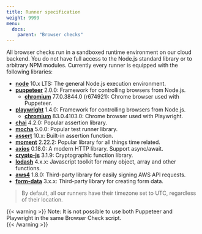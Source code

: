 ```yaml
---
title: Runner specification
weight: 9999
menu:
  docs:
    parent: "Browser checks"
---
```


All browser checks run in a sandboxed runtime environment on our cloud backend. You do not have full access to the Node.js
standard library or to arbitrary NPM modules. Currently every runner is equipped with the following libraries:

- **[node](https://nodejs.org/docs/latest-v10.x/api/)** 10.x LTS: The general Node.js execution environment.
- **[puppeteer](https://github.com/GoogleChrome/puppeteer)** 2.0.0: Framework for controlling browsers from Node.js.
  - **[chromium](https://github.com/chromium/chromium/releases/tag/77.0.3844.0)** 77.0.3844.0 (r674921): Chrome browser used with Puppeteer.
- **[playwright](https://github.com/microsoft/playwright)** 1.4.0: Framework for controlling browsers from Node.js.
  - **[chromium](https://github.com/chromium/chromium/releases/tag/83.0.4103.0)** 83.0.4103.0: Chrome browser used with Playwright.
- **[chai](https://www.chaijs.com/)** 4.2.0: Popular assertion library.
- **[mocha](https://mochajs.org/)** 5.0.0: Popular test runner library.
- **[assert](https://nodejs.org/docs/latest-v10.x/api/assert.html)** 10.x: Built-in assertion function.
- **[moment](https://momentjs.com)** 2.22.2: Popular library for all things time related.
- **[axios](https://github.com/axios/axios)**  0.18.0: A modern HTTP library. Support async/await.
- **[crypto-js](https://github.com/brix/crypto-js)** 3.1.9: Cryptographic function library.
- **[lodash](https://lodash.com)** 4.x.x: Javascript toolkit for many object, array and other functions.
- **[aws4](https://github.com/mhart/aws4)** 1.8.0: Third-party library for easily signing AWS API requests.
- **[form-data](https://github.com/form-data/form-data)** 3.x.x: Third-party library for creating form data.

> By default, all our runners have their timezone set to UTC, regardless of their location.

{{< warning >}} 
Note: It is not possible to use both Puppeteer and Playwright in the same Browser Check script.  
{{< /warning >}}
